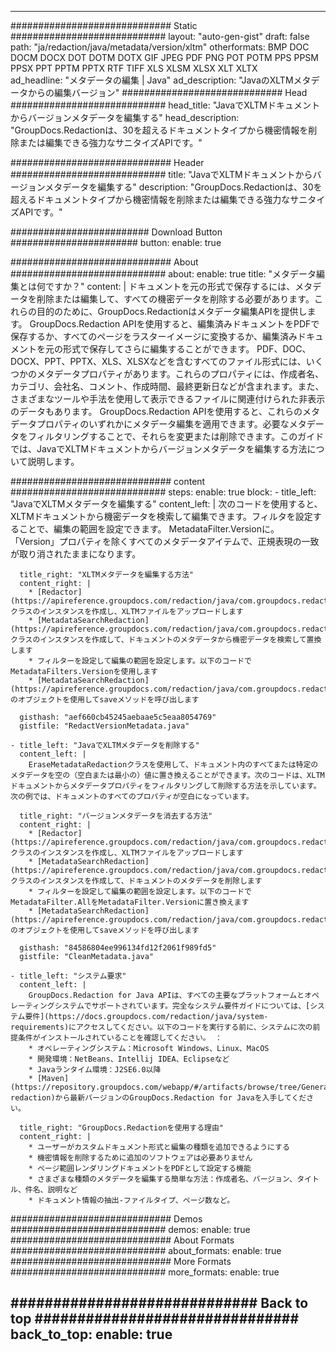 
---
############################# Static ############################
layout: "auto-gen-gist" 
draft: false
path: "ja/redaction/java/metadata/version/xltm"
otherformats: BMP DOC DOCM DOCX DOT DOTM DOTX GIF JPEG PDF PNG POT POTM PPS PPSM PPSX PPT PPTM PPTX RTF TIFF XLS XLSM XLSX XLT XLTX  
ad_headline: "メタデータの編集 | Java"
ad_description: "JavaのXLTMメタデータからの編集バージョン"
############################# Head ############################
head_title: "JavaでXLTMドキュメントからバージョンメタデータを編集する"
head_description: "GroupDocs.Redactionは、30を超えるドキュメントタイプから機密情報を削除または編集できる強力なサニタイズAPIです。"

############################# Header ############################
title: "JavaでXLTMドキュメントからバージョンメタデータを編集する"
description: "GroupDocs.Redactionは、30を超えるドキュメントタイプから機密情報を削除または編集できる強力なサニタイズAPIです。"

######################### Download Button #######################
button:
    enable: true

############################# About ############################
about:
    enable: true
    title: "メタデータ編集とは何ですか？"
    content: |
        ドキュメントを元の形式で保存するには、メタデータを削除または編集して、すべての機密データを削除する必要があります。これらの目的のために、GroupDocs.Redactionはメタデータ編集APIを提供します。 GroupDocs.Redaction APIを使用すると、編集済みドキュメントをPDFで保存するか、すべてのページをラスターイメージに変換するか、編集済みドキュメントを元の形式で保存してさらに編集することができます。 PDF、DOC、DOCX、PPT、PPTX、XLS、XLSXなどを含むすべてのファイル形式には、いくつかのメタデータプロパティがあります。これらのプロパティには、作成者名、カテゴリ、会社名、コメント、作成時間、最終更新日などが含まれます。また、さまざまなツールや手法を使用して表示できるファイルに関連付けられた非表示のデータもあります。 GroupDocs.Redaction APIを使用すると、これらのメタデータプロパティのいずれかにメタデータ編集を適用できます。必要なメタデータをフィルタリングすることで、それらを変更または削除できます。このガイドでは、JavaでXLTMドキュメントからバージョンメタデータを編集する方法について説明します。

############################# content ############################
steps:
    enable: true
    block:
    - title_left: "JavaでXLTMメタデータを編集する"
      content_left: |
        次のコードを使用すると、XLTMドキュメントから機密データを検索して編集できます。フィルタを設定することで、編集の範囲を設定できます。 MetadataFilter.Versionに。 「Version」プロパティを除くすべてのメタデータアイテムで、正規表現の一致が取り消されたままになります。 

      title_right: "XLTMメタデータを編集する方法"
      content_right: |
        * [Redactor](https://apireference.groupdocs.com/redaction/java/com.groupdocs.redaction/Redactor)クラスのインスタンスを作成し、XLTMファイルをアップロードします
        * [MetadataSearchRedaction](https://apireference.groupdocs.com/redaction/java/com.groupdocs.redaction.redactions/MetadataSearchRedaction)クラスのインスタンスを作成して、ドキュメントのメタデータから機密データを検索して置換します
        * フィルターを設定して編集の範囲を設定します。以下のコードでMetadataFilters.Versionを使用します
        * [MetadataSearchRedaction](https://apireference.groupdocs.com/redaction/java/com.groupdocs.redaction.redactions/MetadataSearchRedaction)のオブジェクトを使用してsaveメソッドを呼び出します 

      gisthash: "aef660cb45245aebaae5c5eaa8054769"
      gistfile: "RedactVersionMetadata.java"
      
    - title_left: "JavaでXLTMメタデータを削除する"
      content_left: |
        EraseMetadataRedactionクラスを使用して、ドキュメント内のすべてまたは特定のメタデータを空の（空白または最小の）値に置き換えることができます。次のコードは、XLTMドキュメントからメタデータプロパティをフィルタリングして削除する方法を示しています。次の例では、ドキュメントのすべてのプロパティが空白になっています。 
        
      title_right: "バージョンメタデータを消去する方法"
      content_right: |
        * [Redactor](https://apireference.groupdocs.com/redaction/java/com.groupdocs.redaction/Redactor)クラスのインスタンスを作成し、XLTMファイルをアップロードします
        * [MetadataSearchRedaction](https://apireference.groupdocs.com/redaction/java/com.groupdocs.redaction.redactions/MetadataSearchRedaction)クラスのインスタンスを作成して、ドキュメントのメタデータを削除します
        * フィルターを設定して編集の範囲を設定します。以下のコードでMetadataFilter.AllをMetadataFilter.Versionに置き換えます
        * [MetadataSearchRedaction](https://apireference.groupdocs.com/redaction/java/com.groupdocs.redaction.redactions/MetadataSearchRedaction)のオブジェクトを使用してsaveメソッドを呼び出します 
        
      gisthash: "84586804ee996134fd12f2061f989fd5"
      gistfile: "CleanMetadata.java"

    - title_left: "システム要求"
      content_left: |
        GroupDocs.Redaction for Java APIは、すべての主要なプラットフォームとオペレーティングシステムでサポートされています。完全なシステム要件ガイドについては、[システム要件](https://docs.groupdocs.com/redaction/java/system-requirements)にアクセスしてください。以下のコードを実行する前に、システムに次の前提条件がインストールされていることを確認してください。 ：
        * オペレーティングシステム：Microsoft Windows、Linux、MacOS
        * 開発環境：NetBeans、Intellij IDEA、Eclipseなど
        * Javaランタイム環境：J2SE6.0以降
        * [Maven](https://repository.groupdocs.com/webapp/#/artifacts/browse/tree/General/repo/com/groupdocs/groupdocs-redaction)から最新バージョンのGroupDocs.Redaction for Javaを入手してください。
        
      title_right: "GroupDocs.Redactionを使用する理由"
      content_right: |
        * ユーザーがカスタムドキュメント形式と編集の種類を追加できるようにする
        * 機密情報を削除するために追加のソフトウェアは必要ありません
        * ページ範囲レンダリングドキュメントをPDFとして設定する機能
        * さまざまな種類のメタデータを編集する簡単な方法：作成者名、バージョン、タイトル、件名、説明など
        * ドキュメント情報の抽出-ファイルタイプ、ページ数など。
        

############################# Demos ############################
demos:
    enable: true
############################# About Formats ############################
about_formats:
    enable: true
############################# More Formats ############################
more_formats:
    enable: true

############################# Back to top ###############################
back_to_top:
    enable: true
---